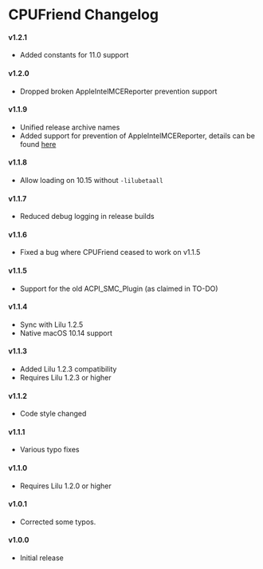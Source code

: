 CPUFriend Changelog
===================
#### v1.2.1
- Added constants for 11.0 support

#### v1.2.0
- Dropped broken AppleIntelMCEReporter prevention support

#### v1.1.9
- Unified release archive names
- Added support for prevention of AppleIntelMCEReporter, details can be found [here](https://github.com/acidanthera/bugtracker/issues/424#issuecomment-512596034)

#### v1.1.8
- Allow loading on 10.15 without `-lilubetaall`

#### v1.1.7
- Reduced debug logging in release builds

#### v1.1.6
- Fixed a bug where CPUFriend ceased to work on v1.1.5

#### v1.1.5
- Support for the old ACPI_SMC_Plugin (as claimed in TO-DO)

#### v1.1.4
- Sync with Lilu 1.2.5
- Native macOS 10.14 support

#### v1.1.3
- Added Lilu 1.2.3 compatibility
- Requires Lilu 1.2.3 or higher

#### v1.1.2
- Code style changed

#### v1.1.1
- Various typo fixes

#### v1.1.0
- Requires Lilu 1.2.0 or higher

#### v1.0.1
- Corrected some typos.

#### v1.0.0
- Initial release
